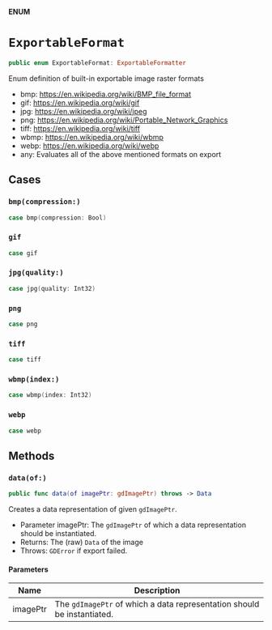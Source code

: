 **ENUM**

# `ExportableFormat`

```swift
public enum ExportableFormat: ExportableFormatter
```

Enum definition of built-in exportable image raster formats

- bmp: https://en.wikipedia.org/wiki/BMP_file_format
- gif: https://en.wikipedia.org/wiki/gif
- jpg: https://en.wikipedia.org/wiki/jpeg
- png: https://en.wikipedia.org/wiki/Portable_Network_Graphics
- tiff: https://en.wikipedia.org/wiki/tiff
- wbmp: https://en.wikipedia.org/wiki/wbmp
- webp: https://en.wikipedia.org/wiki/webp
- any: Evaluates all of the above mentioned formats on export

## Cases
### `bmp(compression:)`

```swift
case bmp(compression: Bool)
```

### `gif`

```swift
case gif
```

### `jpg(quality:)`

```swift
case jpg(quality: Int32)
```

### `png`

```swift
case png
```

### `tiff`

```swift
case tiff
```

### `wbmp(index:)`

```swift
case wbmp(index: Int32)
```

### `webp`

```swift
case webp
```

## Methods
### `data(of:)`

```swift
public func data(of imagePtr: gdImagePtr) throws -> Data
```

Creates a data representation of given `gdImagePtr`.

- Parameter imagePtr: The `gdImagePtr` of which a data representation should be instantiated.
- Returns: The (raw) `Data` of the image
- Throws: `GDError` if export failed.

#### Parameters

| Name | Description |
| ---- | ----------- |
| imagePtr | The `gdImagePtr` of which a data representation should be instantiated. |